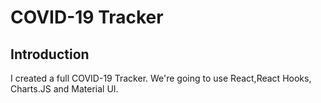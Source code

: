 # COVID-19 Tracker


## Introduction
I created a full COVID-19 Tracker. We're going to use React,React Hooks, Charts.JS and Material UI.


